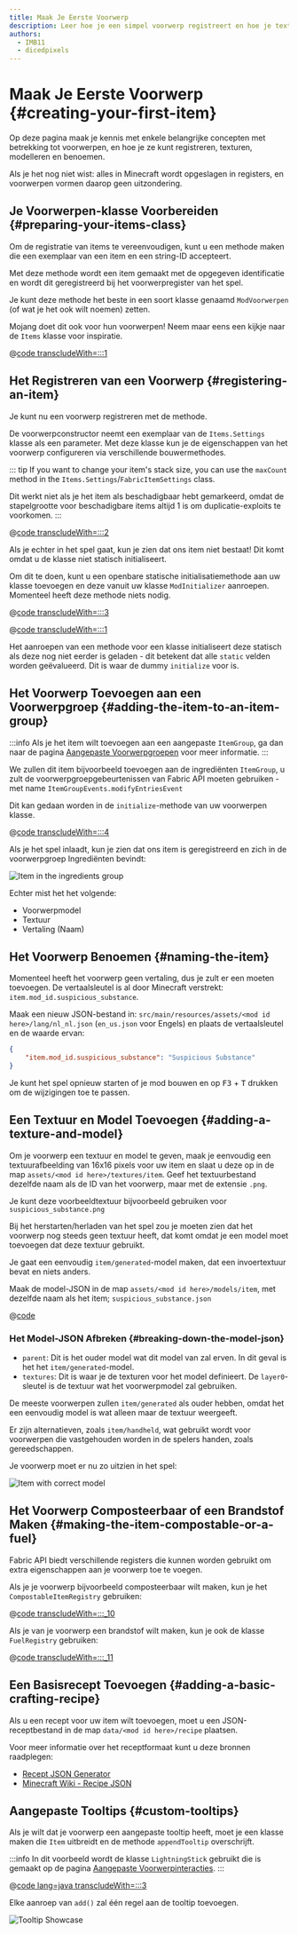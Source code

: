 ```yaml
---
title: Maak Je Eerste Voorwerp
description: Leer hoe je een simpel voorwerp registreert en hoe je textureert, modelleert en een benoemt.
authors:
  - IMB11
  - dicedpixels
---
```


# Maak Je Eerste Voorwerp {#creating-your-first-item}

Op deze pagina maak je kennis met enkele belangrijke concepten met betrekking tot voorwerpen, en hoe je ze kunt registreren, texturen, modelleren en benoemen.

Als je het nog niet wist: alles in Minecraft wordt opgeslagen in registers, en voorwerpen vormen daarop geen uitzondering.

## Je Voorwerpen-klasse Voorbereiden {#preparing-your-items-class}

Om de registratie van items te vereenvoudigen, kunt u een methode maken die een exemplaar van een item en een string-ID accepteert.

Met deze methode wordt een item gemaakt met de opgegeven identificatie en wordt dit geregistreerd bij het voorwerpregister van het spel.

Je kunt deze methode het beste in een soort klasse genaamd `ModVoorwerpen` (of wat je het ook wilt noemen) zetten.

Mojang doet dit ook voor hun voorwerpen! Neem maar eens een kijkje naar de `Items` klasse voor inspiratie.

@[code transcludeWith=:::1](@/reference/latest/src/main/java/com/example/docs/item/ModItems.java)

## Het Registreren van een Voorwerp {#registering-an-item}

Je kunt nu een voorwerp registreren met de methode.

De voorwerpconstructor neemt een exemplaar van de `Items.Settings` klasse als een parameter. Met deze klasse kun je de eigenschappen van het voorwerp configureren via verschillende bouwermethodes.

::: tip
If you want to change your item's stack size, you can use the `maxCount` method in the `Items.Settings`/`FabricItemSettings` class.

Dit werkt niet als je het item als beschadigbaar hebt gemarkeerd, omdat de stapelgrootte voor beschadigbare items altijd 1 is om duplicatie-exploits te voorkomen.
:::

@[code transcludeWith=:::2](@/reference/latest/src/main/java/com/example/docs/item/ModItems.java)

Als je echter in het spel gaat, kun je zien dat ons item niet bestaat! Dit komt omdat u de klasse niet statisch initialiseert.

Om dit te doen, kunt u een openbare statische initialisatiemethode aan uw klasse toevoegen en deze vanuit uw klasse `ModInitializer` aanroepen. Momenteel heeft deze methode niets nodig.

@[code transcludeWith=:::3](@/reference/latest/src/main/java/com/example/docs/item/ModItems.java)

@[code transcludeWith=:::1](@/reference/latest/src/main/java/com/example/docs/item/FabricDocsReferenceItems.java)

Het aanroepen van een methode voor een klasse initialiseert deze statisch als deze nog niet eerder is geladen - dit betekent dat alle `static` velden worden geëvalueerd. Dit is waar de dummy `initialize` voor is.

## Het Voorwerp Toevoegen aan een Voorwerpgroep {#adding-the-item-to-an-item-group}

:::info
Als je het item wilt toevoegen aan een aangepaste `ItemGroup`, ga dan naar de pagina [Aangepaste Voorwerpgroepen](./custom-item-groups) voor meer informatie.
:::

We zullen dit item bijvoorbeeld toevoegen aan de ingrediënten `ItemGroup`, u zult de voorwerpgroepgebeurtenissen van Fabric API moeten gebruiken - met name `ItemGroupEvents.modifyEntriesEvent`

Dit kan gedaan worden in de `initialize`-methode van uw voorwerpen klasse.

@[code transcludeWith=:::4](@/reference/latest/src/main/java/com/example/docs/item/ModItems.java)

Als je het spel inlaadt, kun je zien dat ons item is geregistreerd en zich in de voorwerpgroep Ingrediënten bevindt:

![Item in the ingredients group](/assets/develop/items/first_item_0.png)

Echter mist het het volgende:

- Voorwerpmodel
- Textuur
- Vertaling (Naam)

## Het Voorwerp Benoemen {#naming-the-item}

Momenteel heeft het voorwerp geen vertaling, dus je zult er een moeten toevoegen. De vertaalsleutel is al door Minecraft verstrekt: `item.mod_id.suspicious_substance`.

Maak een nieuw JSON-bestand in: `src/main/resources/assets/<mod id here>/lang/nl_nl.json` (`en_us.json` voor Engels) en plaats de vertaalsleutel en de waarde ervan:

```json
{
    "item.mod_id.suspicious_substance": "Suspicious Substance"
}
```

Je kunt het spel opnieuw starten of je mod bouwen en op <kbd>F3</kbd> + <kbd>T</kbd> drukken om de wijzigingen toe te passen.

## Een Textuur en Model Toevoegen {#adding-a-texture-and-model}

Om je voorwerp een ​​textuur en model te geven, maak je eenvoudig een textuurafbeelding van 16x16 pixels voor uw item en slaat u deze op in de map `assets/<mod id here>/textures/item`. Geef het textuurbestand dezelfde naam als de ID van het voorwerp, maar met de extensie `.png`.

Je kunt deze voorbeeldtextuur bijvoorbeeld gebruiken voor `suspicious_substance.png`

<DownloadEntry type="Texture" visualURL="/assets/develop/items/first_item_1.png" downloadURL="/assets/develop/items/first_item_1_small.png" />

Bij het herstarten/herladen van het spel zou je moeten zien dat het voorwerp nog steeds geen textuur heeft, dat komt omdat je een model moet toevoegen dat deze textuur gebruikt.

Je gaat een eenvoudig `item/generated`-model maken, dat een invoertextuur bevat en niets anders.

Maak de model-JSON in de map `assets/<mod id here>/models/item`, met dezelfde naam als het item; `suspicious_substance.json`

@[code](@/reference/latest/src/main/resources/assets/fabric-docs-reference/models/item/suspicious_substance.json)

### Het Model-JSON Afbreken {#breaking-down-the-model-json}

- `parent`: Dit is het ouder model wat dit model van zal erven. In dit geval is het het `item/generated`-model.
- `textures`: Dit is waar je de texturen voor het model definieert. De `layer0`-sleutel is de textuur wat het voorwerpmodel zal gebruiken.

De meeste voorwerpen zullen `item/generated` als ouder hebben, omdat het een eenvoudig model is wat alleen maar de textuur weergeeft.

Er zijn alternatieven, zoals `item/handheld`, wat gebruikt wordt voor voorwerpen die vastgehouden worden in de spelers handen, zoals gereedschappen.

Je voorwerp moet er nu zo uitzien in het spel:

![Item with correct model](/assets/develop/items/first_item_2.png)

## Het Voorwerp Composteerbaar of een Brandstof Maken {#making-the-item-compostable-or-a-fuel}

Fabric API biedt verschillende registers die kunnen worden gebruikt om extra eigenschappen aan je voorwerp toe te voegen.

Als je je voorwerp bijvoorbeeld composteerbaar wilt maken, kun je het `CompostableItemRegistry` gebruiken:

@[code transcludeWith=:::_10](@/reference/latest/src/main/java/com/example/docs/item/ModItems.java)

Als je van je voorwerp een ​​brandstof wilt maken, kun je ook de klasse `FuelRegistry` gebruiken:

@[code transcludeWith=:::_11](@/reference/latest/src/main/java/com/example/docs/item/ModItems.java)

## Een Basisrecept Toevoegen {#adding-a-basic-crafting-recipe}

<!-- In the future, an entire section on recipes and recipe types should be created. For now, this suffices. -->

Als u een recept voor uw item wilt toevoegen, moet u een JSON-receptbestand in de map `data/<mod id here>/recipe` plaatsen.

Voor meer informatie over het receptformaat kunt u deze bronnen raadplegen:

- [Recept JSON Generator](https://crafting.thedestruc7i0n.ca/)
- [Minecraft Wiki - Recipe JSON](https://minecraft.wiki/w/Recipe#JSON_Format)

## Aangepaste Tooltips {#custom-tooltips}

Als je wilt dat je voorwerp een ​​aangepaste tooltip heeft, moet je een klasse maken die `Item` uitbreidt en de methode `appendTooltip` overschrijft.

:::info
In dit voorbeeld wordt de klasse `LightningStick` gebruikt die is gemaakt op de pagina [Aangepaste Voorwerpinteracties](./custom-item-interactions).
:::

@[code lang=java transcludeWith=:::3](@/reference/latest/src/main/java/com/example/docs/item/custom/LightningStick.java)

Elke aanroep van `add()` zal één regel aan de tooltip toevoegen.

![Tooltip Showcase](/assets/develop/items/first_item_3.png)
